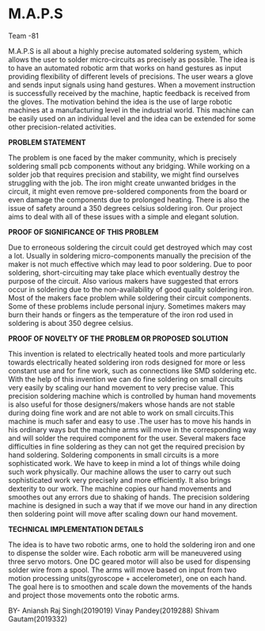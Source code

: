 # M.A.P.S
Team -81 

M.A.P.S is all about a highly precise automated soldering system, which allows the user to solder micro-circuits as precisely as possible. The idea is to have an automated robotic arm that works on hand gestures as input providing flexibility of different levels of precisions. The user wears a glove and sends input signals using hand gestures. When a movement instruction is successfully received by the machine, haptic feedback is received from the gloves. The motivation behind the idea is the use of large robotic machines at a manufacturing level in the industrial world. This machine can be easily used on an individual level and the idea can be extended for some other precision-related activities.

**PROBLEM STATEMENT**

The problem is one faced by the maker community, which is precisely soldering small pcb components without any bridging. While working on a solder job that requires precision and stability, we might find ourselves struggling with the job. The iron might create unwanted bridges in the circuit, it might even remove pre-soldered components from the board or even damage the components due to prolonged heating. There is also the issue of safety around a 350 degrees celsius soldering iron. Our project aims to deal with all of these issues with a simple and elegant solution.

**PROOF OF SIGNIFICANCE OF THIS PROBLEM**

Due to erroneous soldering the circuit could get destroyed which may cost a lot. Usually in soldering micro-components manually the precision of the maker is not much effective which may lead to poor soldering. Due to poor soldering, short-circuiting may take place which eventually destroy the purpose of the circuit. Also various makers have suggested that errors occur in soldering due to the non-availability of good quality soldering iron. Most of the makers face problem while soldering their circuit components. Some of these problems include personal injury. Sometimes makers may burn their hands or fingers as the temperature of the iron rod used in soldering is about 350 degree celsius.

**PROOF OF NOVELTY OF THE PROBLEM OR PROPOSED SOLUTION**

This invention is related to electrically heated tools and more particularly towards electrically heated soldering iron rods designed for more or less constant use and for fine work, such as connections like SMD soldering etc. With the help of this invention we can do fine soldering on small circuits very easily by scaling our hand movement to very precise value. This precision soldering machine which is controlled by human hand movements is also useful for those designers/makers whose hands are not stable during doing fine work and are not able to work on small circuits.This machine is much safer and easy to use .The user has to move his hands in his ordinary ways but the machine arms will move in the corresponding way and will solder the required component for the user. Several makers face difficulties in fine soldering as they can not get the required precision by hand soldering. Soldering components in small circuits is a more sophisticated work. We have to keep in mind a lot of things while doing such work physically. Our machine allows the user to carry out such sophisticated work very precisely and more efficiently. It also brings dexterity to our work. The machine copies our hand movements and smoothes out any errors due to shaking of hands. The precision soldering machine is designed in such a way that if we move our hand in any direction then soldering point will move after scaling down our hand movement.

**TECHNICAL IMPLEMENTATION DETAILS**

The idea is to have two robotic arms, one to hold the soldering iron and one to dispense the solder wire. Each robotic arm will be maneuvered using three servo motors. One DC geared motor will also be used for dispensing solder wire from a spool. The arms will move based on input from two motion processing units(gyroscope + accelerometer), one on each hand. The goal here is to smoothen and scale down the movements of the hands and project those movements onto the robotic arms. 

BY- Aniansh Raj Singh(2019019)
    Vinay Pandey(2019288)
    Shivam Gautam(2019332)
